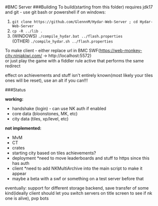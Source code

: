 #BMC Server
###Building
To build(starting from this folder) requires jdk17 and git - use git bash or powershell if on windows:

1. `git clone https://github.com/GlennnM/Hydar-Web-Server ; cd Hydar-Web-Server`
2. `cp -R ../lib .`
3. (WINDOWS) `./compile_hydar.bat ../flash.properties`<br>
 (OTHER) `./compile_hydar.sh ../flash.properties`

To make client - either replace url in BMC SWF(https://web-monkey-city.ninjakiwi.com/ -> http://localhost:5572)<br>or just play the game with a fiddler rule active that performs the same redirect

effect on achievements and stuff isn't entirely known(most likely your tiles ones will be reset), use an alt if you can!!!

###Status

**working:** 
- handshake (login) - can use NK auth if enabled
- core data (bloonstones, MK, etc)
- city data (tiles, xp/level, etc)

**not implemented:** 

- MvM
- CT
- crates
- starting city based on tiles achievements?
- deployment *need to move leaderboards and stuff to https since this has auth
- client *need to add NKMultiArchive into the main script to make it appear
- maybe a beta with a swf or something on a test server before that

eventually: support for different storage backend, save transfer of some kind(ideally client should let you switch servers on title screen to see if nk one is alive), pvp bots

